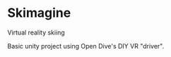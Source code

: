 Skimagine
=========

Virtual reality skiing

Basic unity project using Open Dive's DIY VR "driver". 

